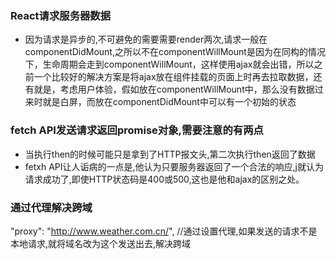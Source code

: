 ### React请求服务器数据

+ 因为请求是异步的,不可避免的需要需要render两次,请求一般在componentDidMount,之所以不在componentWillMount是因为在同构的情况下，生命周期会走到componentWillMount，这样使用ajax就会出错，所以之前一个比较好的解决方案是将ajax放在组件挂载的页面上时再去拉取数据，还有就是，考虑用户体验，假如放在componentWillMount中，那么没有数据过来时就是白屏，而放在componentDidMount中可以有一个初始的状态

### fetch API发送请求返回promise对象,需要注意的有两点
+ 当执行then的时候可能只是拿到了HTTP报文头,第二次执行then返回了数据
+ fetxh API让人诟病的一点是,他认为只要服务器返回了一个合法的响应,j就认为请求成功了,即使HTTP状态码是400或500,这也是他和ajax的区别之处。
### 通过代理解决跨域
"proxy": "http://www.weather.com.cn/",
//通过设置代理,如果发送的请求不是本地请求,就将域名改为这个发送出去,解决跨域